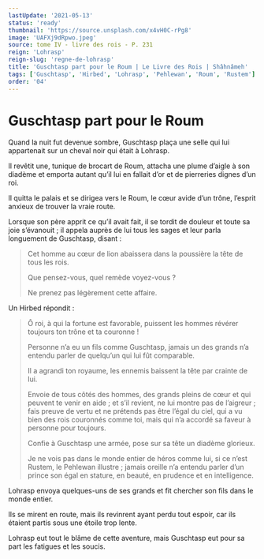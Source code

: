 ```yaml
---
lastUpdate: '2021-05-13'
status: 'ready'
thumbnail: 'https://source.unsplash.com/x4vH0C-rPg8'
image: 'UAFXj9dRpwo.jpeg'
source: tome IV - livre des rois - P. 231
reign: 'Lohrasp'
reign-slug: 'regne-de-lohrasp'
title: 'Guschtasp part pour le Roum | Le Livre des Rois | Shâhnâmeh'
tags: ['Guschtasp', 'Hirbed', 'Lohrasp', 'Pehlewan', 'Roum', 'Rustem']
order: '04'
---
```


# Guschtasp part pour le Roum

Quand la nuit fut devenue sombre, Guschtasp plaça une selle qui lui appartenait sur un cheval noir qui était à Lohrasp.

Il revêtit une, tunique de brocart de Roum, attacha une plume d’aigle à son diadème et emporta autant qu’il lui en fallait d’or et de pierreries dignes d’un roi.

Il quitta le palais et se dirigea vers le Roum, le cœur avide d’un trône, l’esprit anxieux de trouver la vraie route.

Lorsque son père apprit ce qu’il avait fait, il se tordit de douleur et toute sa joie s’évanouit ; il appela auprès de lui tous les sages et leur parla longuement de Guschtasp, disant :

> Cet homme au cœur de lion abaissera dans la poussière la tête de tous les rois.
>
> Que pensez-vous, quel remède voyez-vous ?
>
> Ne prenez pas légèrement cette affaire.

Un Hirbed répondit :

> Ô roi, à qui la fortune est favorable, puissent les hommes révérer toujours ton trône et ta couronne !
>
> Personne n’a eu un fils comme Guschtasp, jamais un des grands n’a entendu parler de quelqu’un qui lui fût comparable.
>
> Il a agrandi ton royaume, les ennemis baissent la tête par crainte de lui.
>
> Envoie de tous côtés des hommes, des grands pleins de cœur et qui peuvent te venir en aide ; et s’il revient, ne lui montre pas de l’aigreur ; fais preuve de vertu et ne prétends pas être l’égal du ciel, qui a vu bien des rois couronnés comme toi, mais qui n’a accordé sa faveur à personne pour toujours.
>
> Confie à Guschtasp une armée, pose sur sa tête un diadème glorieux.
>
> Je ne vois pas dans le monde entier de héros comme lui, si ce n’est Rustem, le Pehlewan illustre ; jamais oreille n’a entendu parler d’un prince son égal en stature, en beauté, en prudence et en intelligence.

Lohrasp envoya quelques-uns de ses grands et fit chercher son fils dans le monde entier.

Ils se mirent en route, mais ils revinrent ayant perdu tout espoir, car ils étaient partis sous une étoile trop lente.

Lohrasp eut tout le blâme de cette aventure, mais Guschtasp eut pour sa part les fatigues et les soucis.
